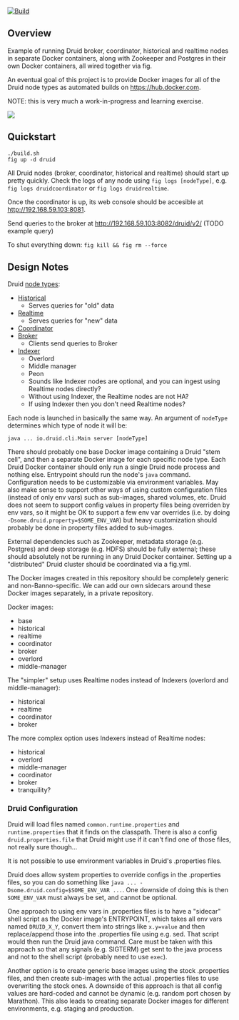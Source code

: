 [![Build](https://circleci.com/gh/ChigagoBulls95/druid-docker-cluster.png?style=shield)](https://circleci.com/gh/ChigagoBulls95/druid-docker-cluster)

## Overview

Example of running Druid broker, coordinator, historical and realtime nodes in separate Docker containers, along with Zookeeper and Postgres in their own Docker containers, all wired together via fig.

An eventual goal of this project is to provide Docker images for all of the Druid node types as automated builds on https://hub.docker.com.

NOTE: this is very much a work-in-progress and learning exercise.

![](http://0.media.collegehumor.cvcdn.com/30/69/5d86b2b73fe03210cba0725aafbe608c.gif)

## Quickstart

```
./build.sh
fig up -d druid
```

All Druid nodes (broker, coordinator, historical and realtime) should start up pretty quickly. Check the logs of any node using `fig logs [nodeType]`, e.g. `fig logs druidcoordinator` or `fig logs druidrealtime`.

Once the coordinator is up, its web console should be accesible at http://192.168.59.103:8081.

Send queries to the broker at http://192.168.59.103:8082/druid/v2/ (TODO example query)

To shut everything down: `fig kill && fig rm --force`

## Design Notes

Druid [node types](http://druid.io/docs/0.7.0/Design.html):

  - [Historical](http://druid.io/docs/0.7.0/Historical.html)
    - Serves queries for "old" data
  - [Realtime](http://druid.io/docs/0.7.0/Realtime.html)
    - Serves queries for "new" data
  - [Coordinator](http://druid.io/docs/0.7.0/Coordinator.html)
  - [Broker](http://druid.io/docs/0.7.0/Broker.html)
    - Clients send queries to Broker 
  - [Indexer](http://druid.io/docs/0.7.0/Indexing-Service.html)
    - Overlord
    - Middle manager
    - Peon
    - Sounds like Indexer nodes are optional, and you can ingest using Realtime nodes directly?
    - Without using Indexer, the Realtime nodes are not HA?
    - If using Indexer then you don't need Realtime nodes?

Each node is launched in basically the same way. An argument of `nodeType` determines which type of node it will be:

```
java ... io.druid.cli.Main server [nodeType]
```

There should probably one base Docker image containing a Druid "stem cell", and then a separate Docker image for each specific node type. Each Druid Docker container should only 
run a single Druid node process and nothing else. Entrypoint should run the node's `java` command. Configuration needs to be customizable via environment variables. 
May also make sense to support other ways of using custom configuration files (instead of only env vars) such as sub-images, shared volumes, etc. Druid does not seem to support 
config values in property files being overriden by env vars, so it might be OK to support a few env var overrides (i.e. by doing `-Dsome.druid.property=$SOME_ENV_VAR`) but 
heavy customization should probably be done in property files added to sub-images.

External dependencies such as Zookeeper, metadata storage (e.g. Postgres) and deep storage (e.g. HDFS) should be fully external; these
should absolutely not be running in any Druid Docker container. Setting up a "distributed" Druid cluster should be coordinated via a fig.yml.

The Docker images created in this repository should be completely generic and non-Banno-specific. We can add our own sidecars around these Docker images separately, in a private repository.

Docker images:
  - base
  - historical
  - realtime
  - coordinator
  - broker
  - overlord
  - middle-manager

The "simpler" setup uses Realtime nodes instead of Indexers (overlord and middle-manager):
  - historical
  - realtime
  - coordinator
  - broker

The more complex option uses Indexers instead of Realtime nodes:
  - historical
  - overlord
  - middle-manager
  - coordinator
  - broker
  - tranquility?

### Druid Configuration

Druid will load files named `common.runtime.properties` and `runtime.properties` that it finds on the classpath. There is also a config `druid.properties.file` that Druid might use
if it can't find one of those files, not really sure though...

It is not possible to use environment variables in Druid's .properties files.

Druid does allow system properties to override configs in the .properties files, so you can do something like `java ... -Dsome.druid.config=$SOME_ENV_VAR ...`. One downside of doing this is then
`SOME_ENV_VAR` must always be set, and cannot be optional.

One approach to using env vars in .properties files is to have a "sidecar" shell script as the Docker image's ENTRYPOINT, which takes all env vars named `DRUID_X_Y`, convert them into strings like `x.y=value` and then replace/append those into the .properties file using e.g. sed. That script would then run the Druid java command. Care must be taken with this approach so that any signals (e.g. SIGTERM) get sent to the java process and not to the shell script (probably need to use `exec`).

Another option is to create generic base images using the stock .properties files, and then create sub-images with the actual .properties files to use overwriting the stock ones. A downside of this approach is that all config values are hard-coded and cannot be dynamic (e.g. random port chosen by Marathon). This also leads to creating separate Docker images for different environments, e.g. staging and production.


